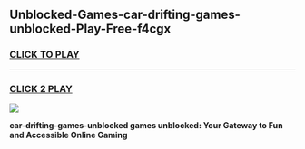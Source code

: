
## Unblocked-Games-car-drifting-games-unblocked-Play-Free-f4cgx
<h3>
<a href="https://premium76.site?title=car-drifting-games-unblocked&ref=23A">CLICK TO PLAY</a></h3>
<hr>

<h3>
<a href="https://premium76.site?title=car-drifting-games-unblocked&ref=23A">CLICK 2 PLAY</a>
  
</h3>

<a href="https://premium76.site?title=car-drifting-games-unblocked&ref=23A"><img src="https://clearcache.store/games.png"></a>


**car-drifting-games-unblocked games unblocked: Your Gateway to Fun and Accessible Online Gaming**

